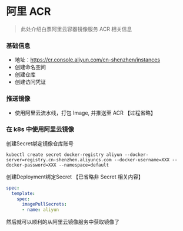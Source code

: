 # 阿里 ACR

> 此处介绍白票阿里云容器镜像服务  ACR 相关信息

### 基础信息
- 地址：https://cr.console.aliyun.com/cn-shenzhen/instances
- 创建命名空间
- 创建仓库
- 创建访问凭证

### 推送镜像
- 使用阿里云流水线，打包 Image, 并推送至 ACR 【过程省略】


### 在 k8s 中使用阿里云镜像
创建Secret绑定镜像仓库账号
```shell
kubectl create secret docker-registry aliyun --docker-server=registry.cn-shenzhen.aliyuncs.com --docker-username=XXX --docker-password=XXX --namespace=default
```
创建Deployment绑定Secret 【已省略非 Secret 相关内容】
```yaml
spec:
  template:
    spec:
      imagePullSecrets:
      - name: aliyun
```
然后就可以顺利的从阿里云镜像服务中获取镜像了